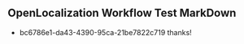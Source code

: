 ## OpenLocalization Workflow Test MarkDown
* bc6786e1-da43-4390-95ca-21be7822c719 thanks!

<!--HONumber=Aug16_HO1-->


